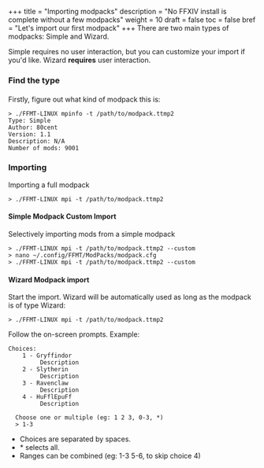 +++
title = "Importing modpacks"
description = "No FFXIV install is complete without a few modpacks"
weight = 10
draft = false
toc = false
bref = "Let's import our first modpack"
+++
There are two main types of modpacks: Simple and Wizard.

Simple requires no user interaction, but you can customize your import if you'd like.
Wizard <b>requires</b> user interaction.

<h3>Find the type</h3>

#### 

Firstly, figure out what kind of modpack this is:

```
> ./FFMT-LINUX mpinfo -t /path/to/modpack.ttmp2
Type: Simple
Author: 80cent
Version: 1.1
Description: N/A
Number of mods: 9001
```

<h3>Importing</h3>

Importing a full modpack
```
> ./FFMT-LINUX mpi -t /path/to/modpack.ttmp2
```
<h4>Simple Modpack Custom Import</h4>

Selectively importing mods from a simple modpack
```
> ./FFMT-LINUX mpi -t /path/to/modpack.ttmp2 --custom
> nano ~/.config/FFMT/ModPacks/modpack.cfg
> ./FFMT-LINUX mpi -t /path/to/modpack.ttmp2 --custom
```

<h4>Wizard Modpack import</h4>

Start the import. Wizard will be automatically used as long as the modpack is of type Wizard:

```
> ./FFMT-LINUX mpi -t /path/to/modpack.ttmp2
```
Follow the on-screen prompts. Example:
```
Choices:
    1 - Gryffindor
         Description
    2 - Slytherin
         Description
    3 - Ravenclaw
         Description
    4 - HuFflEpuFf
         Description
         
  Choose one or multiple (eg: 1 2 3, 0-3, *)
  > 1-3
```

- Choices are separated by spaces.
- \* selects all.
- Ranges can be combined (eg: 1-3 5-6, to skip choice 4)
